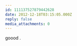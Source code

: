 ```yaml
---
id: 111137527879442628
date: 2012-12-18T03:15:05.000Z
reply: false
media_attachments: 0
---
```


goood .

